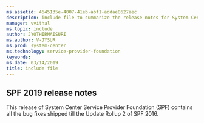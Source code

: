 ```yaml
---
ms.assetid: 4645135e-4007-41eb-abf1-addae8627aec
description: include file to summarize the release notes for System Center 2019 - Service Provider Foundation
manager: vvithal
ms.topic: include
author: JYOTHIRMAISURI
ms.author: V-JYSUR
ms.prod: system-center
ms.technology: service-provider-foundation
keywords:
ms.date: 03/14/2019
title: include file
---
```


## SPF 2019 release notes

This release of System Center Service Provider Foundation (SPF) contains all the bug fixes shipped till the Update Rollup 2 of SPF 2016.
